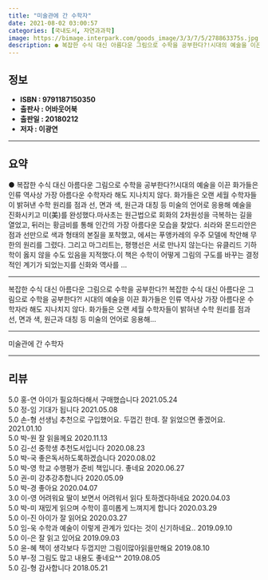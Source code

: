 ```yaml
---
title: "미술관에 간 수학자"
date: 2021-08-02 03:00:57
categories: [국내도서, 자연과과학]
image: https://bimage.interpark.com/goods_image/3/3/7/5/278863375s.jpg
description: ● 복잡한 수식 대신 아름다운 그림으로 수학을 공부한다?!시대의 예술을 이끈 화가들은 인류 역사상 가장 아름다운 수학자라 해도 지나치지 않다. 화가들은 오랜 세월 수학자들이 밝혀낸 수학 원리를 점과 선, 면과 색, 원근과 대칭 등 미술의 언어로 응용해 예술을 진화시키고 미(美)를 완성
---
```


## **정보**

- **ISBN : 9791187150350**
- **출판사 : 어바웃어북**
- **출판일 : 20180212**
- **저자 : 이광연**

------



## **요약**

●  복잡한 수식 대신 아름다운 그림으로 수학을 공부한다?!시대의 예술을 이끈 화가들은 인류 역사상 가장 아름다운 수학자라 해도 지나치지 않다. 화가들은 오랜 세월 수학자들이 밝혀낸 수학 원리를 점과 선, 면과 색, 원근과 대칭 등 미술의 언어로 응용해 예술을 진화시키고 미(美)를 완성했다.마사초는 원근법으로 회화의 2차원성을 극복하는 길을 열었고, 뒤러는 황금비를 통해 인간의 가장 아름다운 모습을 찾았다. 쇠라와 몬드리안은 점과 선만으로 색과 형태의 본질을 포착했고, 에셔는 푸앵카레의 우주 모델에 착안해 무한의 원리를 그렸다. 그리고 마그리트는, 평행선은 서로 만나지 않는다는 유클리드 기하학이 옳지 않을 수도 있음을 지적했다.이 책은 수학이 어떻게 그림의 구도를 바꾸는 결정적인 계기가 되었는지를 신화와 역사를 ...

------

복잡한 수식 대신 아름다운 그림으로 수학을 공부한다?!
복잡한 수식 대신 아름다운 그림으로 수학을 공부한다?!
시대의 예술을 이끈 화가들은 인류 역사상 가장 아름다운 수학자라 해도 지나치지 않다. 화가들은 오랜 세월 수학자들이 밝혀낸 수학 원리를 점과 선, 면과 색, 원근과 대칭 등 미술의 언어로 응용해... 

------


미술관에 간 수학자 

------


## **리뷰** 

5.0 홍-연 아이가 필요하다해서 구매했습니다 2021.05.24 <br/>5.0 정-임 기대가 됩니다 2021.05.08 <br/>5.0 손-형 선생님 추천으로 구입했어요. 두껍긴 한데. 잘 읽었으면 좋겠어요.  2021.01.10 <br/>5.0 박-원 잘 읽을께요 2020.11.13 <br/>5.0 김-선 중학생 추천도서입니다 2020.08.23 <br/>5.0 박-국 좋은독서하도록하겠습니다 2020.08.02 <br/>5.0 박-영 학교 수행평가 준비 책입니다. 좋네요 2020.06.27 <br/>5.0 권-미 강추강추합니다  2020.05.09 <br/>5.0 박-경 좋아요 2020.04.07 <br/>3.0 이-영 어려워요
딸이 보면서 어려워서 읽다 토하겠다하네요 2020.04.03 <br/>5.0 박-미 재밌게 읽으며 수학이 흥미롭게 느껴지게 합니다 2020.03.29 <br/>5.0 이-진 아이가 잘 읽어요
 2020.03.27 <br/>5.0 임-욱 수학과 예술이 이렇게 관계가 있다는 것이 신기하네요.. 2019.09.10 <br/>5.0 이-은 잘 읽고 있어요 2019.09.03 <br/>5.0 윤-혜 책이 생각보다 두껍지만 그림이많아읽을만해요 2019.08.10 <br/>5.0 부-정 그림도 많고 내용도 좋네요^^ 2019.08.05 <br/>5.0 김-형 감사합니다  2018.05.21 <br/>